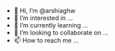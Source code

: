 - 👋 Hi, I’m @arshiaghw
- 👀 I’m interested in ...
- 🌱 I’m currently learning ...
- 💞️ I’m looking to collaborate on ...
- 📫 How to reach me ...

<!---
arshiaghw/arshiaghw is a ✨ special ✨ repository because its `README.md` (this file) appears on your GitHub profile.
You can click the Preview link to take a look at your changes.
--->

